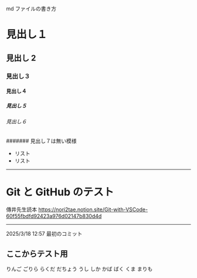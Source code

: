 md ファイルの書き方

# 見出し１

## 見出し 2

### 見出し３

#### 見出し４

##### 見出し５

###### 見出し６

####### 見出し７は無い模様

-   リスト
-   リスト

---

# Git と GitHub のテスト

傳井先生読本
https://nori2tae.notion.site/Git-with-VSCode-60f55fbdfd92423a976d02147b830d4d

---

2025/3/18 12:57 最初のコミット

## ここからテスト用

りんご
ごりら
らくだ
だちょう
うし
しか
かば
ばく
くま
まりも
